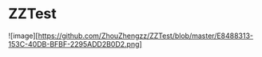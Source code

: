 # ZZTest
![image][https://github.com/ZhouZhengzz/ZZTest/blob/master/E8488313-153C-40DB-BFBF-2295ADD2B0D2.png]
